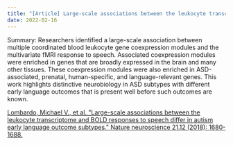 ```yaml
---
title: "[Article] Large-scale associations between the leukocyte transcriptome and BOLD responses to speech differ in autism early language outcome subtypes"
date: 2022-02-16
---
```


Summary: Researchers identified a large-scale association between multiple coordinated blood leukocyte gene coexpression modules and the multivariate fMRI response to speech. Associated coexpression modules were enriched in genes that are broadly expressed in the brain and many other tissues. These coexpression modules were also enriched in ASD-associated, prenatal, human-specific, and language-relevant genes. This work highlights distinctive neurobiology in ASD subtypes with different early language outcomes that is present well before such outcomes are known.

[Lombardo, Michael V., et al. "Large-scale associations between the leukocyte transcriptome and BOLD responses to speech differ in autism early language outcome subtypes." Nature neuroscience 21.12 (2018): 1680-1688.](https://www.nature.com/articles/s41593-018-0281-3)
